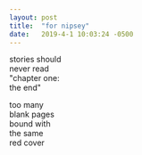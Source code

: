```yaml
---
layout: post
title:  "for nipsey"
date:   2019-4-1 10:03:24 -0500
---
```


stories should<br/>
never read<br/>
"chapter one:<br/>
the end"<br/>

too many<br/>
blank pages<br/>
bound with<br/>
the same<br/>
red cover<br/>
